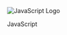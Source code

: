<img src="/svg/skills/javascript.svg" alt="JavaScript Logo" class="rounded-lg" />

<p class="absolute w-full text-xl text-white font-gs-medium ">JavaScript</p>
